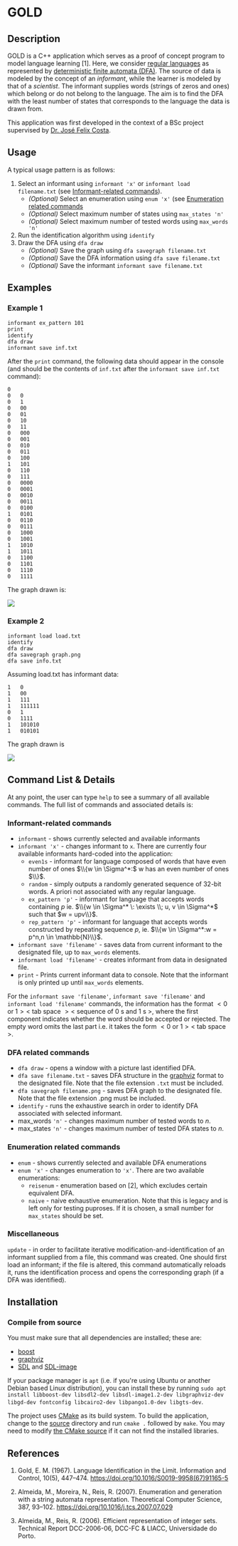 
# GOLD 

## Description

GOLD is a C++ application which serves as a proof of concept program to model language learning [1]. Here, we consider [regular languages](https://en.wikipedia.org/wiki/Regular_language) as represented by [deterministic finite automata (DFA)](https://en.wikipedia.org/wiki/Deterministic_finite_automaton). The source of data is modeled by the concept of an _informant_, while the learner is modeled by that of a _scientist_. The informant supplies words (strings of zeros and ones) which belong or do not belong to the language. The aim is to find the DFA with the least number of states that corresponds to the language the data is drawn from.

This application was first developed in the context of a BSc project supervised by [Dr. José Felix Costa](https://cfcul.ciencias.ulisboa.pt/equipa/jose-felix-costa/).

## Usage

A typical usage pattern is as follows:

1. Select an informant using `informant 'x'` or `informant load filename.txt` (see [Informant-related commands](#informant-related-commands)). 
    * _(Optional)_ Select an enumeration using `enum 'x'` (see [Enumeration related commands](#enumeration-related-commands)
    * _(Optional)_ Select maximum number of states using `max_states 'n'`
    * _(Optional)_ Select maximum number of tested words using `max_words 'n'`
5. Run the identification algorithm using `identify`
6. Draw the DFA using `dfa draw`
    * _(Optional)_ Save the graph using `dfa savegraph filename.txt`
    * _(Optional)_ Save the DFA information using `dfa save filename.txt`
    * _(Optional)_ Save the informant `informant save filename.txt`

## Examples

### Example 1

```
informant ex_pattern 101
print
identify
dfa draw
informant save inf.txt
```

After the `print` command, the following data should appear in the console (and should be the contents of `inf.txt` after the `informant save inf.txt` command):

```
0	
0	0
0	1
0	00
0	01
0	10
0	11
0	000
0	001
0	010
0	011
0	100
1	101
0	110
0	111
0	0000
0	0001
0	0010
0	0011
0	0100
1	0101
0	0110
0	0111
0	1000
0	1001
1	1010
1	1011
0	1100
0	1101
0	1110
0	1111
```

The graph drawn is:

![](img/ex_pattern_101.png)

### Example 2

```
informant load load.txt
identify
dfa draw
dfa savegraph graph.png
dfa save info.txt
```

Assuming load.txt has informant data:

```
1	0
1	00
1	111
1	111111
0	1
0	1111
1	101010
1	010101
```

The graph drawn is

![](img/load.png)

## Command List & Details

At any point, the user can type `help` to see a summary of all available commands. The full list of commands and associated details is:


### Informant-related commands

* `informant` - shows currently selected and available informants
* `informant 'x'` - changes informant to `x`. There are currently four available informants hard-coded into the application:
    * `even1s` - informant for language composed of words that have even number of ones $\\{w \in \Sigma^*:$ w has an even number of ones $\\}$.
    * `random` - simply outputs a randomly generated sequence of 32-bit words. A priori not associated with any regular language.
    * `ex_pattern 'p'` - informant for language that accepts words containing $p$ ie. $\\{w \in \Sigma^* \: \exists \\; u, v \in \Sigma^*$ such that $w = upv\\}$.
    * `rep_pattern 'p'` - informant for language that accepts words constructed by repeating sequence $p$, ie. $\\{w \in \Sigma^*:w = p^n,n \in \mathbb{N}\\}$.
* `informant save 'filename'` - saves data from current informant to the designated file, up to `max_words` elements.
* `informant load 'filename'` - creates informant from data in designated file.
* `print` - Prints current informant data to console. Note that the informant is only printed up until `max_words` elements.

For the `informant save 'filename'`, `informant save 'filename'` and `informant load 'filename'` commands, the information has the format $<0$ or $1><$ tab space $><$ sequence of $0$ s and $1$ s $>$, 
where the first component indicates whether the word should be accepted or rejected. The empty word omits the last part i.e. it takes the form $<0$ or $1><$ tab space $>$.

### DFA related commands

* `dfa draw` - opens a window with a picture last identified DFA. 
* `dfa save filename.txt` - saves DFA structure in the [graphviz](http://www.graphviz.org/content/dot-language) format to the designated file. Note that the file extension `.txt` must be included.
* `dfa savegraph filename.png` - saves DFA graph to the designated file. Note that the file extension .png must be included.
* `identify` - runs the exhaustive search in order to identify DFA associated with selected informant.
* max_words `'n'` - changes maximum number of tested words to $n$.
* max_states `'n'` - changes maximum number of tested DFA states to $n$.

### Enumeration related commands

* `enum` - shows currently selected and available DFA enumerations
* `enum 'x'` - changes enumeration to `'x'`. There are two available enumerations:
    * `reisenum` - enumeration based on [2], which excludes certain equivalent DFA.
    * `naive` - naive exhaustive enumeration. Note that this is legacy and is left only for testing puproses. If it is chosen, a small number for `max_states` should be set.

### Miscellaneous

`update` - in order to facilitate iterative modification-and-identification of an informant supplied from a file, this command was created. One should first load an informant; if the file is altered, this command automatically reloads it, runs the identification process and opens the corresponding graph (if a DFA was identified).

## Installation

### Compile from source

You must make sure that all dependencies are installed; these are:
* [boost](https://www.boost.org/)
* [graphviz](http://www.graphviz.org/)
* [SDL](https://www.libsdl.org/) and [SDL-image](https://github.com/libsdl-org/SDL_image/releases)

If your package manager is `apt` (i.e. if you're using Ubuntu or another Debian based Linux distribution), you can install these by running `sudo apt install libboost-dev libsdl2-dev libsdl-image1.2-dev libgraphviz-dev libgd-dev fontconfig libcairo2-dev libpango1.0-dev libgts-dev`.

The project uses [CMake](https://cmake.org/) as its build system. To build the application, change to the [source](source) directory and run `cmake .` followed by `make`. You may need to modify [the CMake source](CMakeLists.txt) if it can not find the installed libraries.

## References

1. Gold, E. M. (1967). Language Identification in the Limit. Information and Control, 10(5), 447–474. https://doi.org/10.1016/S0019-9958(67)91165-5

2. Almeida, M., Moreira, N., Reis, R. (2007). Enumeration and generation with a string automata representation. Theoretical Computer Science, 387, 93–102. https://doi.org/10.1016/j.tcs.2007.07.029

3. Almeida, M., Reis, R. (2006). Efficient representation of integer sets. Technical Report DCC-2006-06, DCC-FC & LIACC, Universidade do Porto.
